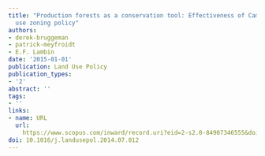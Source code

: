 ```yaml
---
title: "Production forests as a conservation tool: Effectiveness of Cameroon's land
  use zoning policy"
authors:
- derek-bruggeman
- patrick-meyfroidt
- E.F. Lambin
date: '2015-01-01'
publication: Land Use Policy
publication_types:
- '2'
abstract: ''
tags:
- ''
links:
- name: URL
  url: 
    https://www.scopus.com/inward/record.uri?eid=2-s2.0-84907346555&doi=10.1016%2fj.landusepol.2014.07.012&partnerID=40&md5=d521ce095cdfe06245c24b7c321b7410
doi: 10.1016/j.landusepol.2014.07.012
---
```

